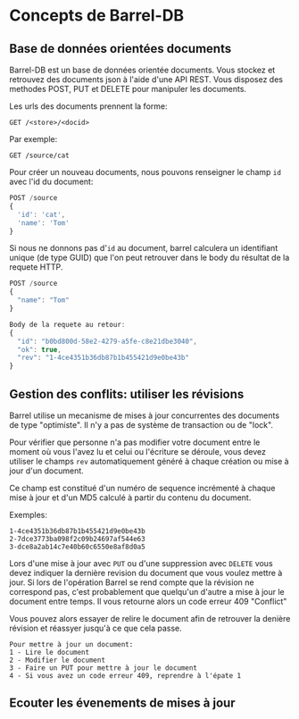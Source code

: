 # Concepts de Barrel-DB

## Base de données orientées documents

Barrel-DB est un base de données orientée documents. Vous stockez et retrouvez des
documents json à l'aide d'une API REST. Vous disposez des methodes POST, PUT et
DELETE pour manipuler les documents.

Les urls des documents prennent la forme:

    GET /<store>/<docid>

Par exemple:

    GET /source/cat


Pour créer un nouveau documents, nous pouvons renseigner le champ `id` avec l'id du
document:

```js
POST /source
{
  'id': 'cat',
  'name': 'Tom'
}
```

Si nous ne donnons pas d'`id` au document, barrel calculera un identifiant
unique (de type GUID) que l'on peut retrouver dans le body du résultat de la requete HTTP.

```js
POST /source
{
  "name": "Tom"
}

Body de la requete au retour:
{
  "id": "b0bd800d-58e2-4279-a5fe-c8e21dbe3040",
  "ok": true,
  "rev": "1-4ce4351b36db87b1b455421d9e0be43b"
}
```


## Gestion des conflits: utiliser les révisions

Barrel utilise un mecanisme de mises à jour concurrentes des documents de type "optimiste".
Il n'y a pas de système de transaction ou de "lock".

Pour vérifier que personne n'a pas modifier votre document entre le moment où vous l'avez lu
et celui ou l'écriture se déroule, vous devez utiliser le champs `rev` automatiquement
généré à chaque création ou mise à jour d'un document.

Ce champ est constitué d'un numéro de sequence incrémenté à chaque mise à jour et d'un MD5
calculé à partir du contenu du document.

Exemples:

```
1-4ce4351b36db87b1b455421d9e0be43b
2-7dce3773ba098f2c09b24697af544e63
3-dce8a2ab14c7e40b60c6550e8af8d0a5
```

Lors d'une mise à jour avec `PUT` ou d'une suppression avec `DELETE` vous devez indiquer
la dernière revision du document que vous voulez mettre à jour. Si lors de l'opération
Barrel se rend compte que la révision ne correspond pas, c'est probablement que quelqu'un d'autre
a mise à jour le document entre temps. Il vous retourne alors un code erreur 409 "Conflict"

Vous pouvez alors essayer de relire le document afin
de retrouver la denière révision et réassyer jusqu'à ce que cela passe.

```text
Pour mettre à jour un document:
1 - Lire le document
2 - Modifier le document
3 - Faire un PUT pour mettre à jour le document
4 - Si vous avez un code erreur 409, reprendre à l'épate 1
```

## Ecouter les évenements de mises à jour

